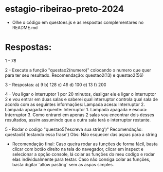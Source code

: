 # estagio-ribeirao-preto-2024

* Olhe o código em questoes.js e as respostas complementares no README.md

# Respostas:
1 - 78

2 - Execute a função "questao2(numero)" colocando o numero que quer para ter seu resultado.
Recomendação: questao2(13) e questao2(56)

3 - Respostas:
a) 9
b) 128
c) 49
d) 100
e) 13
f) 200

4 - Vou ligar o interruptor 1 por 20 minutos, desligar ele e ligar o interruptor 2 e vou entrar em duas salas e saberei qual interruptor controla qual sala
de acordo com as seguintes informações: 
Lampada acesa: Interruptor 2.
Lampada apagada e quente: Interruptor 1.
Lampada apagada e escura: Interruptor 3.
Como entrarei em apenas 2 salas vou encontrar dois desses resultados, assim assumindo que a outra sala terá o interruptor restante.

5 - Rodar o codigo "questao5('escreva sua string')"
Recomendação: questao5('testando essa frase')
Obs: Não esquecer das aspas para a string

* Recomendação final: Caso queira rodar as funções de forma fácil, basta clicar com botão direito na tela do navegador, clicar em inspect e selecionar a opção console, lá colar as funções do meu codigo e rodar elas individualmente para testar. Caso não consiga colar as funções, basta digitar 'allow pasting' sem as aspas simples.